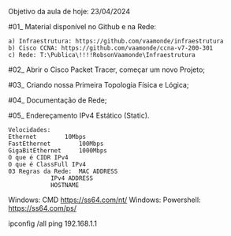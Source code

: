 Objetivo da aula de hoje: 23/04/2024

#01_ Material disponível no Github e na Rede:

	a) Infraestrutura: https://github.com/vaamonde/infraestrutura
	b) Cisco CCNA: https://github.com/vaamonde/ccna-v7-200-301
	c) Rede: T:\Publica\!!!!RobsonVaamonde\Infraestrutura

#02_ Abrir o Cisco Packet Tracer, começar um novo Projeto;

#03_ Criando nossa Primeira Topologia Física e Lógica;

#04_ Documentação de Rede;

#05_ Endereçamento IPv4 Estático (Static).

	Velocidades:
	Ethernet		10Mbps
	FastEthernet		100Mbps
	GigaBitEthernet 	1000Mbps
	O que é CIDR IPv4
	O que é ClassFull IPv4
	03 Regras da Rede:	MAC ADDRESS
				IPv4 ADDRESS
				HOSTNAME
    
Windows: CMD https://ss64.com/nt/
Windows: Powershell: https://ss64.com/ps/

ipconfig /all
ping 192.168.1.1
